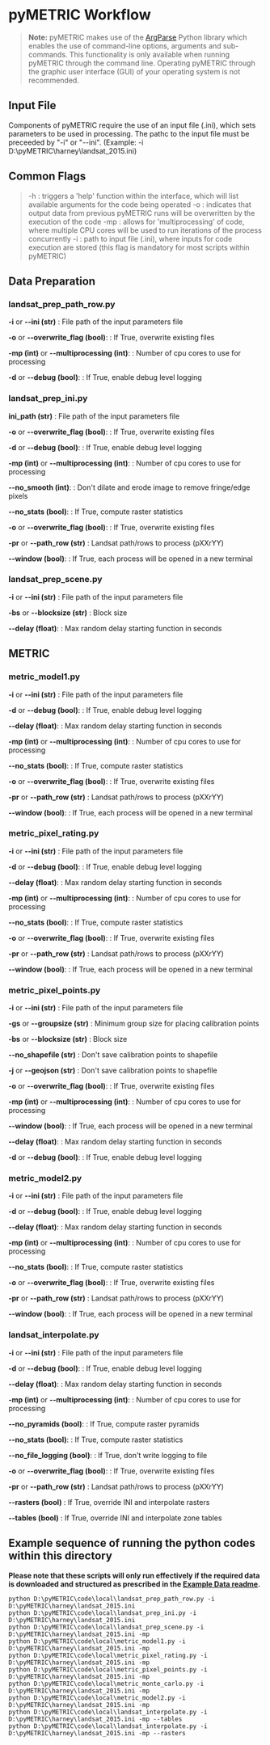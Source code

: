 pyMETRIC Workflow
===================

>**Note:** 
>pyMETRIC makes use of the [ArgParse](https://docs.python.org/2/library/argparse.html) Python library which enables the use of command-line options, arguments and sub-commands.  This functionality is only available when running pyMETRIC through the command line.  Operating pyMETRIC through the graphic user interface (GUI) of your operating system is not recommended.

Input File
-------------
Components of pyMETRIC require the use of an input file (.ini), which sets parameters to be used in processing.  The pathc to the input file must be preceeded by "-i" or "--ini".  (Example: -i D:\pyMETRIC\harney\landsat_2015.ini)

 
Common Flags
-------------
> -h : triggers a 'help' function within the interface, which will list available arguments for the code being operated 
> -o : indicates that output data from previous pyMETRIC runs will be overwritten by the execution of the code
> -mp : allows for 'multiprocessing' of code, where multiple CPU cores will be used to run iterations of the process concurrently
> -i : path to input file (.ini), where inputs for code execution are stored (this flag is mandatory for most scripts within pyMETRIC)


Data Preparation
-------------
### landsat_prep_path_row.py
**-i** or **-\-ini (str)**
:   File path of the input parameters file

**-o** or **-\-overwrite_flag (bool)**: 
:   If True, overwrite existing files

**-mp (int)** or **-\-multiprocessing (int)**: 
:   Number of cpu cores to use for processing

**-d** or **-\-debug (bool)**:
:   If True, enable debug level logging

### landsat_prep_ini.py
**ini_path (str)**
:   File path of the input parameters file

**-o** or **-\-overwrite_flag (bool)**: 
:   If True, overwrite existing files

**-d** or **-\-debug (bool)**:
:   If True, enable debug level logging

**-mp (int)** or **-\-multiprocessing (int)**: 
:   Number of cpu cores to use for processing

**-\-no_smooth (int)**: 
:   Don't dilate and erode image to remove fringe/edge pixels

**-\-no_stats (bool)**: 
:   If True, compute raster statistics

**-o** or **-\-overwrite_flag (bool)**: 
:   If True, overwrite existing files

**-pr** or **-\-path_row (str)**
:   Landsat path/rows to process (pXXrYY)

**-\-window (bool)**: 
:   If True, each process will be opened in a new terminal

### landsat_prep_scene.py
**-i** or **-\-ini (str)**
:   File path of the input parameters file

**-bs** or **-\-blocksize (str)**
:   Block size

**-\-delay (float)**: 
:   Max random delay starting function in seconds


METRIC
-------------
### metric_model1.py
**-i** or **-\-ini (str)**
:   File path of the input parameters file

**-d** or **-\-debug (bool)**:
:   If True, enable debug level logging

**-\-delay (float)**: 
:   Max random delay starting function in seconds

**-mp (int)** or **-\-multiprocessing (int)**: 
:   Number of cpu cores to use for processing

**-\-no_stats (bool)**: 
:   If True, compute raster statistics

**-o** or **-\-overwrite_flag (bool)**: 
:   If True, overwrite existing files

**-pr** or **-\-path_row (str)**
:   Landsat path/rows to process (pXXrYY)

**-\-window (bool)**: 
:   If True, each process will be opened in a new terminal

### metric_pixel_rating.py
**-i** or **-\-ini (str)**
:   File path of the input parameters file

**-d** or **-\-debug (bool)**:
:   If True, enable debug level logging

**-\-delay (float)**: 
:   Max random delay starting function in seconds

**-mp (int)** or **-\-multiprocessing (int)**: 
:   Number of cpu cores to use for processing

**-\-no_stats (bool)**: 
:   If True, compute raster statistics

**-o** or **-\-overwrite_flag (bool)**: 
:   If True, overwrite existing files

**-pr** or **-\-path_row (str)**
:   Landsat path/rows to process (pXXrYY)

**-\-window (bool)**: 
:   If True, each process will be opened in a new terminal

### metric_pixel_points.py
**-i** or **-\-ini (str)**
:   File path of the input parameters file

**-gs** or **-\-groupsize (str)**
:   Minimum group size for placing calibration points

**-bs** or **-\-blocksize (str)**
:   Block size

**-\-no_shapefile (str)**
:   Don't save calibration points to shapefile

**-j** or **-\-geojson (str)**
:   Don't save calibration points to shapefile

**-o** or **-\-overwrite_flag (bool)**: 
:   If True, overwrite existing files

**-mp (int)** or **-\-multiprocessing (int)**: 
:   Number of cpu cores to use for processing

**-\-window (bool)**: 
:   If True, each process will be opened in a new terminal

**-\-delay (float)**: 
:   Max random delay starting function in seconds

**-d** or **-\-debug (bool)**:
:   If True, enable debug level logging

### metric_model2.py
**-i** or **-\-ini (str)**
:   File path of the input parameters file

**-d** or **-\-debug (bool)**:
:   If True, enable debug level logging

**-\-delay (float)**: 
:   Max random delay starting function in seconds

**-mp (int)** or **-\-multiprocessing (int)**: 
:   Number of cpu cores to use for processing

**-\-no_stats (bool)**: 
:   If True, compute raster statistics

**-o** or **-\-overwrite_flag (bool)**: 
:   If True, overwrite existing files

**-pr** or **-\-path_row (str)**
:   Landsat path/rows to process (pXXrYY)

**-\-window (bool)**: 
:   If True, each process will be opened in a new terminal

### landsat_interpolate.py
**-i** or **-\-ini (str)**
:   File path of the input parameters file

**-d** or **-\-debug (bool)**:
:   If True, enable debug level logging

**-\-delay (float)**: 
:   Max random delay starting function in seconds

**-mp (int)** or **-\-multiprocessing (int)**: 
:   Number of cpu cores to use for processing

**-\-no_pyramids (bool)**: 
:   If True, compute raster pyramids

**-\-no_stats (bool)**: 
:   If True, compute raster statistics

**-\-no_file_logging (bool)**: 
:   If True, don't write logging to file

**-o** or **-\-overwrite_flag (bool)**: 
:   If True, overwrite existing files

**-pr** or **-\-path_row (str)**
:   Landsat path/rows to process (pXXrYY)

**-\-rasters (bool)**
:   If True, override INI and interpolate rasters

**-\-tables (bool)**
:   If True, override INI and interpolate zone tables

## Example sequence of running the python codes within this directory
__Please note that these scripts will only run effectively if the required data is downloaded and structured as prescribed in the [Example Data readme](../../docs/EXAMPLE_DATA.md).__
```
python D:\pyMETRIC\code\local\landsat_prep_path_row.py -i D:\pyMETRIC\harney\landsat_2015.ini
python D:\pyMETRIC\code\local\landsat_prep_ini.py -i D:\pyMETRIC\harney\landsat_2015.ini
python D:\pyMETRIC\code\local\landsat_prep_scene.py -i D:\pyMETRIC\harney\landsat_2015.ini -mp
python D:\pyMETRIC\code\local\metric_model1.py -i D:\pyMETRIC\harney\landsat_2015.ini -mp
python D:\pyMETRIC\code\local\metric_pixel_rating.py -i D:\pyMETRIC\harney\landsat_2015.ini -mp
python D:\pyMETRIC\code\local\metric_pixel_points.py -i D:\pyMETRIC\harney\landsat_2015.ini -mp
python D:\pyMETRIC\code\local\metric_monte_carlo.py -i D:\pyMETRIC\harney\landsat_2015.ini -mp
python D:\pyMETRIC\code\local\metric_model2.py -i D:\pyMETRIC\harney\landsat_2015.ini -mp
python D:\pyMETRIC\code\local\landsat_interpolate.py -i D:\pyMETRIC\harney\landsat_2015.ini -mp --tables
python D:\pyMETRIC\code\local\landsat_interpolate.py -i D:\pyMETRIC\harney\landsat_2015.ini -mp --rasters
```
